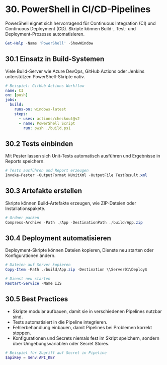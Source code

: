 # 30. PowerShell in CI/CD-Pipelines

PowerShell eignet sich hervorragend für Continuous Integration (CI) und Continuous Deployment (CD). Skripte können Build-, Test- und Deployment-Prozesse automatisieren.

```powershell
Get-Help -Name 'PowerShell' -ShowWindow
```

## 30.1 Einsatz in Build-Systemen

Viele Build-Server wie Azure DevOps, GitHub Actions oder Jenkins unterstützen PowerShell-Skripte nativ.

```yaml
# Beispiel: GitHub Actions Workflow
name: CI
on: [push]
jobs:
  build:
    runs-on: windows-latest
    steps:
      - uses: actions/checkout@v2
      - name: PowerShell Script
        run: pwsh ./build.ps1
```

## 30.2 Tests einbinden

Mit Pester lassen sich Unit-Tests automatisch ausführen und Ergebnisse in Reports speichern.

```powershell
# Tests ausführen und Report erzeugen
Invoke-Pester -OutputFormat NUnitXml -OutputFile TestResult.xml
```

## 30.3 Artefakte erstellen

Skripte können Build-Artefakte erzeugen, wie ZIP-Dateien oder Installationspakete.

```powershell
# Ordner packen
Compress-Archive -Path ./App -DestinationPath ./build/App.zip
```

## 30.4 Deployment automatisieren

Deployment-Skripte können Dateien kopieren, Dienste neu starten oder Konfigurationen ändern.

```powershell
# Dateien auf Server kopieren
Copy-Item -Path ./build/App.zip -Destination \\Server01\Deploy$

# Dienst neu starten
Restart-Service -Name IIS
```

## 30.5 Best Practices

* Skripte modular aufbauen, damit sie in verschiedenen Pipelines nutzbar sind.
* Tests automatisiert in die Pipeline integrieren.
* Fehlerbehandlung einbauen, damit Pipelines bei Problemen korrekt stoppen.
* Konfigurationen und Secrets niemals fest im Skript speichern, sondern über Umgebungsvariablen oder Secret Stores.

```powershell
# Beispiel für Zugriff auf Secret in Pipeline
$apiKey = $env:API_KEY
```

